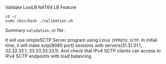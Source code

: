 

Validate LoxiLB NAT64 LB Feature

```
cd ~/
sudo /bin/bash ./validation.sh
```

Summary `validation.sh` file :

It will use simpleSCTP Server program using Linux `IPPROTO_SCTP`. In initial time, it will make sctp(8080 port) sessions with servers(31.31.31.1, 32.32.32.1, 33.33.33.33.1). And check that IPv4 SCTP clients can access to IPv4 SCTP endpoints with load balancing.

